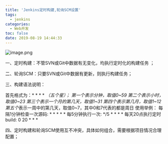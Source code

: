 ```yaml
---
title: 'Jenkins定时构建,轮询SCM设置'
tags:
  - jenkins
categories:
  - Web开发
toc: false
date: 2019-08-19 14:44:33
---
```


![image.png](http://blogimage.houjiyi.com/FkFfiapXNN013Hc1qHZYz_82e7zF)

一、定时构建：不管SVN或Git中数据有无变化，均执行定时化的构建任务 ；

二、轮询SCM：只要SVN或Git中数据有更新，则执行构建任务；

三、构建语法说明：

首先格式为：* * * * *（五个星）；
第一个表示分钟，取值0~59
第二个表示小时，取值0~23
第三个表示一个月的第几天，取值1~31
第四个表示第几月，取值1~12
第五个*表示一周中的第几天，取值0~7，其中0和7代表的都是周日
使用举例：
每隔1分钟检查一次源码: * * * * * 
每5分钟执行一次: */5 * * * *
每天20点执行定时build: 0 20 * * *

四、定时构建和轮询SCM使用互不冲突，具体如何组合，需要根据项目情况合理配置；
